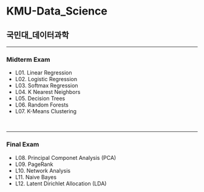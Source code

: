 # KMU-Data_Science
## 국민대_데이터과학
---
### Midterm Exam
- L01. Linear Regression
- L02. Logistic Regression
- L03. Softmax Regression
- L04. K Nearest Neighbors
- L05. Decision Trees
- L06. Random Forests
- L07. K-Means Clustering

<br>

---
### Final Exam
- L08. Principal Componet Analysis (PCA)
- L09. PageRank
- L10. Network Analysis
- L11. Naive Bayes
- L12. Latent Dirichlet Allocation (LDA)
